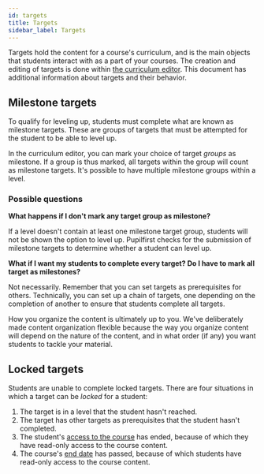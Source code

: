 ```yaml
---
id: targets
title: Targets
sidebar_label: Targets
---
```


Targets hold the content for a course's curriculum, and is the main objects that students interact with as a part of your courses. The creation and editing of targets is done within [the curriculum editor](/users/curriculum_editor). This document has additional information about targets and their behavior.

## Milestone targets

To qualify for leveling up, students must complete what are known as milestone targets. These are groups of targets that must be attempted for the student to be able to level up.

In the curriculum editor, you can mark your choice of target _groups_ as milestone. If a group is thus marked, all targets within the group will count as milestone targets. It's possible to have multiple milestone groups within a level.

### Possible questions

**What happens if I don't mark any target group as milestone?**

If a level doesn't contain at least one milestone target group, students will not be shown the option to level up. Pupilfirst checks for the submission of milestone targets to determine whether a student can level up.

**What if I want my students to complete every target? Do I have to mark all target as milestones?**

Not necessarily. Remember that you can set targets as prerequisites for others. Technically, you can set up a chain of targets, one depending on the completion of another to ensure that students complete all targets.

How you organize the content is ultimately up to you. We've deliberately made content organization flexible because the way you organize content will depend on the nature of the content, and in what order (if any) you want students to tackle your material.

## Locked targets

Students are unable to complete locked targets. There are four situations in which a target can be _locked_ for a student:

1. The target is in a level that the student hasn't reached.
2. The target has other targets as prerequisites that the student hasn't completed.
3. The student's [access to the course](/users/students#editing-student-details) has ended, because of which they have read-only access to the course content.
4. The course's [end date](/users/courses#creating-courses) has passed, because of which students have read-only access to the course content.
